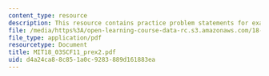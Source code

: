 ```yaml
---
content_type: resource
description: This resource contains practice problem statements for exam 2.
file: /media/https%3A/open-learning-course-data-rc.s3.amazonaws.com/18-03sc-differential-equations-fall-2011/d4a24ca88c851a0c9283889d161883ea_MIT18_03SCF11_prex2.pdf
file_type: application/pdf
resourcetype: Document
title: MIT18_03SCF11_prex2.pdf
uid: d4a24ca8-8c85-1a0c-9283-889d161883ea
---
```


